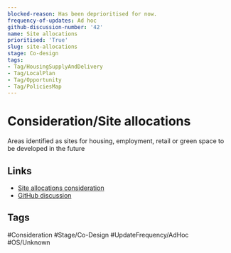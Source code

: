 ```yaml
---
blocked-reason: Has been deprioritised for now.
frequency-of-updates: Ad hoc
github-discussion-number: '42'
name: Site allocations
prioritised: 'True'
slug: site-allocations
stage: Co-design
tags:
- Tag/HousingSupplyAndDelivery
- Tag/LocalPlan
- Tag/Opportunity
- Tag/PoliciesMap
---
```


# Consideration/Site allocations

Areas identified as sites for housing, employment, retail or green space to be developed in the future

## Links

* [Site allocations consideration](https://design.planning.data.gov.uk/planning-consideration/site-allocations)
* [GitHub discussion](https://github.com/digital-land/data-standards-backlog/discussions/42)

## Tags

#Consideration #Stage/Co-Design #UpdateFrequency/AdHoc #OS/Unknown